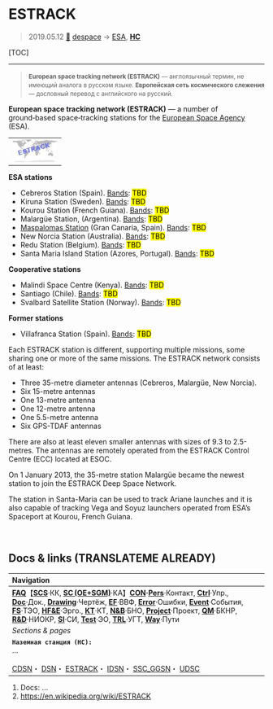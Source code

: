 # ESTRACK
> 2019.05.12 [🚀](../index/index.md) [despace](index.md) → [ESA](contact/esa.md), **[НС](scs.md)**

[TOC]

---

> <small>**European space tracking network (ESTRACK)** — англоязычный термин, не имеющий аналога в русском языке. **Европейская сеть космического слежения** — дословный перевод с английского на русский.</small>

**European space tracking network (ESTRACK)** — a number of ground‑based space‑tracking stations for the [European Space Agency](contact/esa.md) (ESA).

| |
|:--|
|[![](f/gs/estrack_pic1_thumb.jpg)](f/gs/estrack_pic1.webp)|

**ESA stations**

   - Cebreros Station (Spain). [Bands](rf.md): <mark>TBD</mark>
   - Kiruna Station (Sweden). [Bands](rf.md): <mark>TBD</mark>
   - Kourou Station (French Guiana). [Bands](rf.md): <mark>TBD</mark>
   - Malargüe Station, (Argentina). [Bands](rf.md): <mark>TBD</mark>
   - [Maspalomas Station](maspalomas_station.md) (Gran Canaria, Spain). [Bands](rf.md): <mark>TBD</mark>
   - New Norcia Station (Australia). [Bands](rf.md): <mark>TBD</mark>
   - Redu Station (Belgium). [Bands](rf.md): <mark>TBD</mark>
   - Santa Maria Island Station (Azores, Portugal). [Bands](rf.md): <mark>TBD</mark>

**Cooperative stations**

   - Malindi Space Centre (Kenya). [Bands](rf.md): <mark>TBD</mark>
   - Santiago (Chile). [Bands](rf.md): <mark>TBD</mark>
   - Svalbard Satellite Station (Norway). [Bands](rf.md): <mark>TBD</mark>

**Former stations**

   - Villafranca Station (Spain). [Bands](rf.md): <mark>TBD</mark>

Each ESTRACK station is different, supporting multiple missions, some sharing one or more of the same missions. The ESTRACK network consists of at least:

   - Three 35-metre diameter antennas (Cebreros, Malargüe, New Norcia).
   - Six 15-metre antennas
   - One 13-metre antenna
   - One 12-metre antenna
   - One 5.5-metre antenna
   - Six GPS-TDAF antennas

There are also at least eleven smaller antennas with sizes of 9.3 to 2.5-metres. The antennas are remotely operated from the ESTRACK Control Centre (ECC) located at ESOC.

On 1 January 2013, the 35-metre station Malargüe became the newest station to join the ESTRACK Deep Space Network.

The station in Santa-Maria can be used to track Ariane launches and it is also capable of tracking Vega and Soyuz launchers operated from ESA’s Spaceport at Kourou, French Guiana.



<p style="page-break-after:always"> </p>

## Docs & links (TRANSLATEME ALREADY)
|Navigation|
|:--|
|**[FAQ](faq.md)**【**[SCS](scs.md)**·КК, **[SC (OE+SGM)](sc.md)**·КА】**[CON](contact.md)·[Pers](person.md)**·Контакт, **[Ctrl](control.md)**·Упр., **[Doc](doc.md)**·Док., **[Drawing](drawing.md)**·Чертёж, **[EF](ef.md)**·ВВФ, **[Error](error.md)**·Ошибки, **[Event](event.md)**·События, **[FS](fs.md)**·ТЭО, **[HF&E](hfe.md)**·Эрго., **[KT](kt.md)**·КТ, **[N&B](nnb.md)**·БНО, **[Project](project.md)**·Проект, **[QM](qm.md)**·БКНР, **[R&D](rnd.md)**·НИОКР, **[SI](si.md)**·СИ, **[Test](test.md)**·ЭО, **[TRL](trl.md)**·УГТ, **[Way](way.md)**·Пути|
|*Sections & pages*|
|**`Наземная станция (НС):`**<br> … <br><br> [CDSN](cdsn.md)・ [DSN](dsn.md)・ [ESTRACK](estrack.md)・ [IDSN](idsn.md)・ [SSC_GGSN](ssc_ggsn.md)・ [UDSC](udsc.md)|

   1. Docs: …
   1. <https://en.wikipedia.org/wiki/ESTRACK>

